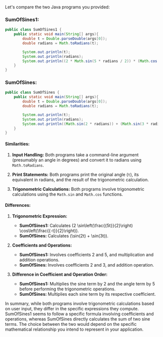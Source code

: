 Let's compare the two Java programs you provided:

### SumOfSines1:
```java
public class SumOfSines1 {
    public static void main(String[] args){
        double t = Double.parseDouble(args[0]);
        double radians = Math.toRadians(t);

        System.out.println(t);
        System.out.println(radians);
        System.out.println((2 * Math.sin(5 * radians / 2)) * (Math.cos(-radians / 2)));
    }
}
```

### SumOfSines:
```java
public class SumOfSines {
    public static void main(String[] args){
        double t = Double.parseDouble(args[0]);
        double radians = Math.toRadians(t);

        System.out.println(t);
        System.out.println(radians);
        System.out.println((Math.sin(2 * radians)) + (Math.sin(3 * radians)));
    }
}
```

#### Similarities:

1. **Input Handling:** Both programs take a command-line argument (presumably an angle in degrees) and convert it to radians using `Math.toRadians`.

2. **Print Statements:** Both programs print the original angle (`t`), its equivalent in radians, and the result of the trigonometric calculation.

3. **Trigonometric Calculations:** Both programs involve trigonometric calculations using the `Math.sin` and `Math.cos` functions.

#### Differences:

1. **Trigonometric Expression:**
   - **SumOfSines1:** Calculates \(2 \sin\left(\frac{{5t}}{2}\right) \cos\left(\frac{{-t}}{2}\right)\).
   - **SumOfSines:** Calculates \(\sin(2t) + \sin(3t)\).

2. **Coefficients and Operations:**
   - **SumOfSines1:** Involves coefficients 2 and 5, and multiplication and addition operations.
   - **SumOfSines:** Involves coefficients 2 and 3, and addition operation.

3. **Difference in Coefficient and Operation Order:**
   - **SumOfSines1:** Multiplies the sine term by 2 and the angle term by 5 before performing the trigonometric operations.
   - **SumOfSines:** Multiplies each sine term by its respective coefficient.

In summary, while both programs involve trigonometric calculations based on user input, they differ in the specific expressions they compute. SumOfSines1 seems to follow a specific formula involving coefficients and operations, whereas SumOfSines directly calculates the sum of two sine terms. The choice between the two would depend on the specific mathematical relationship you intend to represent in your application.
